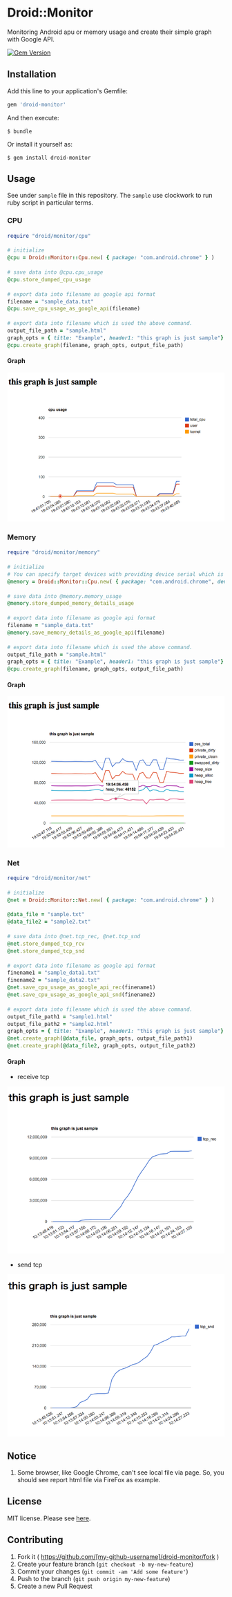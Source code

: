 # Droid::Monitor

Monitoring Android apu or memory usage and create their simple graph with Google API.

[![Gem Version](https://badge.fury.io/rb/droid-monitor.svg)](http://badge.fury.io/rb/droid-monitor)

## Installation

Add this line to your application's Gemfile:

```ruby
gem 'droid-monitor'
```

And then execute:

    $ bundle

Or install it yourself as:

    $ gem install droid-monitor

## Usage

See under `sample` file in this repository.
The `sample` use clockwork to run ruby script in particular terms.

### CPU

```ruby
require "droid/monitor/cpu"

# initialize
@cpu = Droid::Monitor::Cpu.new( { package: "com.android.chrome" } )

# save data into @cpu.cpu_usage
@cpu.store_dumped_cpu_usage

# export data into filename as google api format
filename = "sample_data.txt"
@cpu.save_cpu_usage_as_google_api(filename)

# export data into filename which is used the above command.
output_file_path = "sample.html"
graph_opts = { title: "Example", header1: "this graph is just sample"}
@cpu.create_graph(filename, graph_opts, output_file_path)

```

#### Graph

![](https://github.com/KazuCocoa/droid-monitor/blob/master/doc/images/Screen%20Shot%202015-05-23%20at%2019.46.08.png)

### Memory

```ruby
require "droid/monitor/memory"

# initialize
# You can specify target devices with providing device serial which is provided via adb devices.
@memory = Droid::Monitor::Cpu.new( { package: "com.android.chrome", device_serial: "device_serials"} )

# save data into @memory.memory_usage
@memory.store_dumped_memory_details_usage

# export data into filename as google api format
filename = "sample_data.txt"
@memory.save_memory_details_as_google_api(filename)

# export data into filename which is used the above command.
output_file_path = "sample.html"
graph_opts = { title: "Example", header1: "this graph is just sample"}
@cpu.create_graph(filename, graph_opts, output_file_path)
```

#### Graph

![](https://github.com/KazuCocoa/droid-monitor/blob/master/doc/images/Screen%20Shot%202015-05-23%20at%2019.56.41.png)

### Net

```ruby
require "droid/monitor/net"

# initialize
@net = Droid::Monitor::Net.new( { package: "com.android.chrome" } )

@data_file = "sample.txt"
@data_file2 = "sample2.txt"

# save data into @net.tcp_rec, @net.tcp_snd
@net.store_dumped_tcp_rcv
@net.store_dumped_tcp_snd

# export data into filename as google api format
finename1 = "sample_data1.txt"
finename2 = "sample_data2.txt"
@net.save_cpu_usage_as_google_api_rec(finename1)
@net.save_cpu_usage_as_google_api_snd(finename2)

# export data into filename which is used the above command.
output_file_path1 = "sample1.html"
output_file_path2 = "sample2.html"
graph_opts = { title: "Example", header1: "this graph is just sample"}
@net.create_graph(@data_file, graph_opts, output_file_path1)
@net.create_graph(@data_file2, graph_opts, output_file_path2)
```

#### Graph

- receive tcp

![](https://github.com/KazuCocoa/droid-monitor/blob/master/doc/images/Screen%20Shot%202015-07-01%2010.18.57.png?raw=true)

- send tcp

![](https://github.com/KazuCocoa/droid-monitor/blob/master/doc/images/Screen%20Shot%202015-07-01%2010.19.11.png?raw=true)

## Notice

1. Some browser, like Google Chrome, can't see local file via page. So, you should see report html file via FireFox as example.


## License
MIT license.
Please see [here](https://github.com/KazuCocoa/droid-monitor/blob/master/LICENSE.txt).

## Contributing

1. Fork it ( https://github.com/[my-github-username]/droid-monitor/fork )
2. Create your feature branch (`git checkout -b my-new-feature`)
3. Commit your changes (`git commit -am 'Add some feature'`)
4. Push to the branch (`git push origin my-new-feature`)
5. Create a new Pull Request
